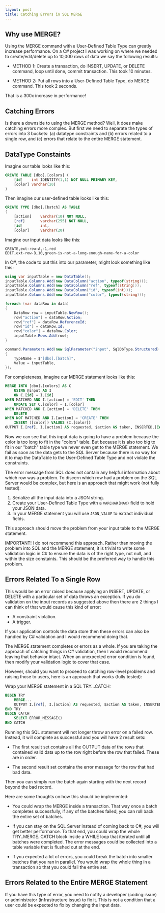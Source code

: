 ```yaml
---
layout: post
title: Catching Errors in SQL MERGE
---
```


## Why use MERGE?

Using the MERGE command with a User-Defined Table Type can greatly increase performance. On a C# project I was working on where we needed to create/edit/delete up to 10,000 rows of data we say the following results:

- METHOD 1: Create a transaction, do INSERT, UPDATE, or DELETE command, loop until done, commit transaction. This took 10 minutes.

- METHOD 2: Put all rows into a User-Defined Table Type, do MERGE command. This took 2 seconds.

That is a 300x increase in performance!

## Catching Errors

Is there a downside to using the MERGE method? Well, it does make catching errors more complex. But first we need to separate the types of errors into 3 buckets: (a) datatype constraints and (b) errors related to a single row, and (c) errors that relate to the entire MERGE statement.

## DataType Constaints

Imagine our table looks like this:

```sql
CREATE TABLE [dbo].[colors] (
    [id]    int IDENTITY(1,1) NOT NULL PRIMARY KEY,
    [color] varchar(20)
)
```

Then imagine our user-defined table looks like this:

```sql
CREATE TYPE [dbo].[batch] AS TABLE
(
    [action]    varchar(10) NOT NULL,
    [ref]       varchar(255) NOT NULL,
    [id]        int,
    [color]     varchar(20)
```

Imagine our input data looks like this:

```text
CREATE,ext-row-A,-1,red
EDIT,ext-row-B,10,green-is-not-a-long-enough-name-for-a-color
```

In C#, the code to put this into our parameter, might look something like this:

```csharp
using var inputTable = new DataTable();
inputTable.Columns.Add(new DataColumn("action", typeof(string)));
inputTable.Columns.Add(new DataColumn("ref", typeof(string)));
inputTable.Columns.Add(new DataColumn("id", typeof(int)));
inputTable.Columns.Add(new DataColumn("color", typeof(string)));

foreach (var dataRow in data)
{
    DataRow row = inputTable.NewRow();
    row["action"] = dataRow.Action;
    row["ref"] = dataRow.ReferenceId;
    row["id"] = dataRow.Id;
    row["color"] = dataRow.Color;
    inputTable.Rows.Add(row);
}

command.Parameters.Add(new SqlParameter("input", SqlDbType.Structured)
{
    TypeName = $"[dbo].[batch]",
    Value = inputTable,
});
```

For completeness, imagine our MERGE statement looks like this:

```sql
MERGE INTO [dbo].[colors] AS C
    USING @input AS I
    ON C.[id] = I.[id]
WHEN MATCHED AND I.[action] = 'EDIT' THEN
    UPDATE SET C.[color] = I.[color]
WHEN MATCHED AND I.[action] = 'DELETE' THEN
    DELETE
WHEN NOT MATCHED AND I.[action] = 'CREATE' THEN
    INSERT ([color]) VALUES (I.[color])
OUTPUT I.[ref], I.[action] AS requested, $action AS taken, INSERTED.[Id];
```

Now we can see that this input data is going to have a problem because the color is too long to fit in the "colors" table. But because it is also too big to fit in our "batch" table type we never even get to the MERGE statement. We fail as soon as the data gets to the SQL Server because there is no way for it to map the DataTable to the User-Defined Table Type and not violate the constraints.

The error message from SQL does not contain any helpful information about which row was a problem. To discern which row had a problem on the SQL Server would be complex, but here is an approach that might work (not fully tested):

1. Serialize all the input data into a JSON string.
1. Create your User-Defined Table Type with a `VARCHAR(MAX)` field to hold your JSON data.
1. In your MERGE statement you will use `JSON_VALUE` to extract individual fields.

This approach should move the problem from your input table to the MERGE statement.

IMPORTANT! I do not recommend this approach. Rather than moving the problem into SQL and the MERGE statement, it is trivial to write some validation logic in C# to ensure the data is of the right type, not null, and within the size constaints. This should be the preferred way to handle this problem.

## Errors Related To a Single Row

This would be an error raised because applying an INSERT, UPDATE, or DELETE with a particular set of data throws an exception. If you do validation on the input records as suggested above then there are 2 things I can think of that would cause this kind of error:

- A constraint violation.
- A trigger.

If your application controls the data store then these errors can also be handled by C# validation and I would recommend doing that.

The MERGE statement completes or errors as a whole. If you are taking the approach of catching things in C# validation, then I would recommend leaving that behavior intact. When an unexpected error condition is found, then modify your validation logic to cover that case.

However, should you want to proceed to catching row-level problems and raising those to users, here is an approach that works (fully tested):

Wrap your MERGE statement in a SQL TRY...CATCH:

```sql
BEGIN TRY
    MERGE...
    OUTPUT I.[ref], I.[action] AS requested, $action AS taken, INSERTED.[Id];
END TRY
BEGIN CATCH
    SELECT ERROR_MESSAGE()
END CATCH
```

Running this SQL statement will not longer throw an error on a failed row. Instead, it will complete as successful and you will have 2 result sets:

- The first result set contains all the OUTPUT data of the rows that contained valid data up to the row right before the row that failed. These are in order.

- The second result set contains the error message for the row that had bad data.

Then you can simply run the batch again starting with the next record beyond the bad record.

Here are some thoughts on how this should be implemented:

- You could wrap the MERGE inside a transaction. That way once a batch completes successfully, if any of the batches failed, you can roll back the entire set of batches.

- If you can stay on the SQL Server instead of coming back to C#, you will get better performance. To that end, you could wrap the whole TRY..MERGE..CATCH block inside a WHILE loop that iterated until all batches were completed. The error messages could be collected into a table variable that is flushed out at the end.

- If you expected a lot of errors, you could break the batch into smaller batches that you ran in parallel. You would wrap the whole thing in a transaction so that you could fail the entire set.

## Errors Related to the Entire MERGE Statement

If you have this type of error, you need to notify a developer (coding issue) or administrator (infrastructure issue) to fix it. This is not a condition that a user could be expected to fix by changing the input data.
